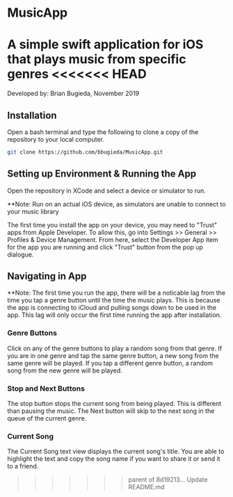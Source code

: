 # MusicApp
A simple swift application for iOS that plays music from specific genres
<<<<<<< HEAD
=======

Developed by: Brian Bugieda, November 2019

## Installation
Open a bash terminal and type the following to clone a copy of the repository to your local computer.
```bash
git clone https://github.com/bbugieda/MusicApp.git
```

## Setting up Environment & Running the App
Open the repository in XCode and select a device or simulator to run.

**Note: Run on an actual iOS device, as simulators are unable to connect to your music library

The first time you install the app on your device, you may need to "Trust" apps from Apple Developer. To allow this, go into Settings >> General >> Profiles & Device Management. From here, select the Developer App item for the app you are running and click "Trust" button from the pop up dialogue.

## Navigating in App

**Note: The first time you run the app, there will be a noticable lag from the time you tap a genre button until the time the music plays. This is because the app is connecting to iCloud and pulling songs down to be used in the app. This lag will only occur the first time running the app after installation.

### Genre Buttons
Click on any of the genre buttons to play a random song from that genre. If you are in one genre and tap the same genre button, a new song from the same genre will be played. If you tap a different genre button, a random song from the new genre will be played.

### Stop and Next Buttons
The stop button stops the current song from being played. This is different than pausing the music. The Next button will skip to the next song in the queue of the current genre.

### Current Song
The Current Song text view displays the current song's title. You are able to highlight the text and copy the song name if you want to share it or send it to a friend.
>>>>>>> parent of 8d19213... Update README.md
